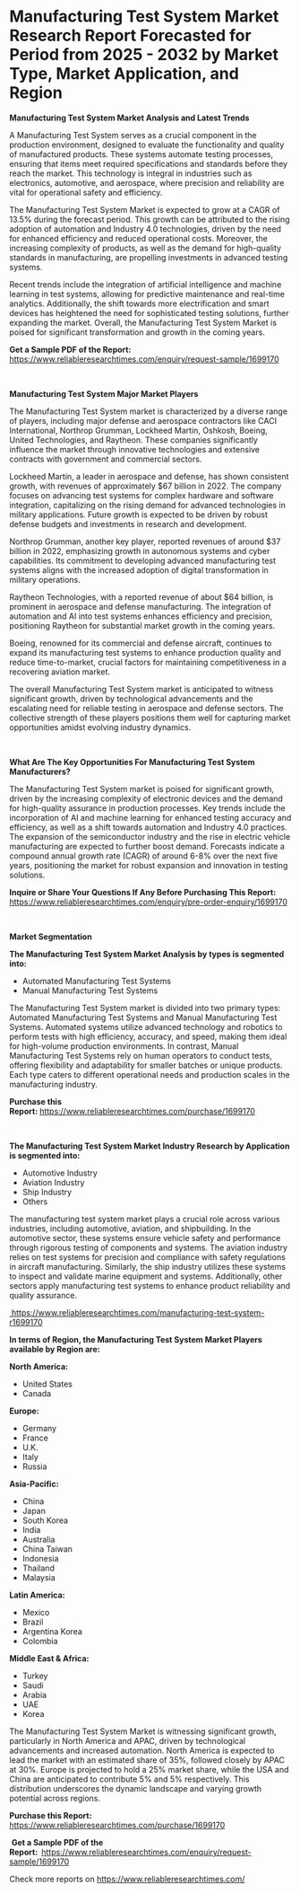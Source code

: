 <p><h1>Manufacturing Test System Market Research Report Forecasted for Period from 2025 -  2032 by Market Type, Market Application, and Region</h1></p><p><strong>Manufacturing Test System Market Analysis and Latest Trends</strong></p>
<p><p>A Manufacturing Test System serves as a crucial component in the production environment, designed to evaluate the functionality and quality of manufactured products. These systems automate testing processes, ensuring that items meet required specifications and standards before they reach the market. This technology is integral in industries such as electronics, automotive, and aerospace, where precision and reliability are vital for operational safety and efficiency.</p><p>The Manufacturing Test System Market is expected to grow at a CAGR of 13.5% during the forecast period. This growth can be attributed to the rising adoption of automation and Industry 4.0 technologies, driven by the need for enhanced efficiency and reduced operational costs. Moreover, the increasing complexity of products, as well as the demand for high-quality standards in manufacturing, are propelling investments in advanced testing systems. </p><p>Recent trends include the integration of artificial intelligence and machine learning in test systems, allowing for predictive maintenance and real-time analytics. Additionally, the shift towards more electrification and smart devices has heightened the need for sophisticated testing solutions, further expanding the market. Overall, the Manufacturing Test System Market is poised for significant transformation and growth in the coming years.</p></p>
<p><strong>Get a Sample PDF of the Report:&nbsp;</strong> <a href="https://www.reliableresearchtimes.com/enquiry/request-sample/1699170?utm_campaign=2006&utm_medium=2&utm_source=Github&utm_content=ia&utm_term=09012025&utm_id=manufacturing-test-system">https://www.reliableresearchtimes.com/enquiry/request-sample/1699170</a></p>
<p>&nbsp;</p>
<p><strong>Manufacturing Test System Major Market Players</strong></p>
<p><p>The Manufacturing Test System market is characterized by a diverse range of players, including major defense and aerospace contractors like CACI International, Northrop Grumman, Lockheed Martin, Oshkosh, Boeing, United Technologies, and Raytheon. These companies significantly influence the market through innovative technologies and extensive contracts with government and commercial sectors.</p><p>Lockheed Martin, a leader in aerospace and defense, has shown consistent growth, with revenues of approximately $67 billion in 2022. The company focuses on advancing test systems for complex hardware and software integration, capitalizing on the rising demand for advanced technologies in military applications. Future growth is expected to be driven by robust defense budgets and investments in research and development.</p><p>Northrop Grumman, another key player, reported revenues of around $37 billion in 2022, emphasizing growth in autonomous systems and cyber capabilities. Its commitment to developing advanced manufacturing test systems aligns with the increased adoption of digital transformation in military operations.</p><p>Raytheon Technologies, with a reported revenue of about $64 billion, is prominent in aerospace and defense manufacturing. The integration of automation and AI into test systems enhances efficiency and precision, positioning Raytheon for substantial market growth in the coming years.</p><p>Boeing, renowned for its commercial and defense aircraft, continues to expand its manufacturing test systems to enhance production quality and reduce time-to-market, crucial factors for maintaining competitiveness in a recovering aviation market.</p><p>The overall Manufacturing Test System market is anticipated to witness significant growth, driven by technological advancements and the escalating need for reliable testing in aerospace and defense sectors. The collective strength of these players positions them well for capturing market opportunities amidst evolving industry dynamics.</p></p>
<p>&nbsp;</p>
<p><strong>What Are The Key Opportunities For Manufacturing Test System Manufacturers?</strong></p>
<p><p>The Manufacturing Test System market is poised for significant growth, driven by the increasing complexity of electronic devices and the demand for high-quality assurance in production processes. Key trends include the incorporation of AI and machine learning for enhanced testing accuracy and efficiency, as well as a shift towards automation and Industry 4.0 practices. The expansion of the semiconductor industry and the rise in electric vehicle manufacturing are expected to further boost demand. Forecasts indicate a compound annual growth rate (CAGR) of around 6-8% over the next five years, positioning the market for robust expansion and innovation in testing solutions.</p></p>
<p><strong>Inquire or Share Your Questions If Any Before Purchasing This Report:</strong> <a href="https://www.reliableresearchtimes.com/enquiry/pre-order-enquiry/1699170?utm_campaign=2006&utm_medium=2&utm_source=Github&utm_content=ia&utm_term=09012025&utm_id=manufacturing-test-system">https://www.reliableresearchtimes.com/enquiry/pre-order-enquiry/1699170</a></p>
<p>&nbsp;</p>
<p><strong>Market Segmentation</strong></p>
<p><strong>The Manufacturing Test System Market Analysis by types is segmented into:</strong></p>
<p><ul><li>Automated Manufacturing Test Systems</li><li>Manual Manufacturing Test Systems</li></ul></p>
<p><p>The Manufacturing Test System market is divided into two primary types: Automated Manufacturing Test Systems and Manual Manufacturing Test Systems. Automated systems utilize advanced technology and robotics to perform tests with high efficiency, accuracy, and speed, making them ideal for high-volume production environments. In contrast, Manual Manufacturing Test Systems rely on human operators to conduct tests, offering flexibility and adaptability for smaller batches or unique products. Each type caters to different operational needs and production scales in the manufacturing industry.</p></p>
<p><strong>Purchase this Report:&nbsp;</strong><a href="https://www.reliableresearchtimes.com/purchase/1699170?utm_campaign=2006&utm_medium=2&utm_source=Github&utm_content=ia&utm_term=09012025&utm_id=manufacturing-test-system">https://www.reliableresearchtimes.com/purchase/1699170</a></p>
<p>&nbsp;</p>
<p><strong>The Manufacturing Test System Market Industry Research by Application is segmented into:</strong></p>
<p><ul><li>Automotive Industry</li><li>Aviation Industry</li><li>Ship Industry</li><li>Others</li></ul></p>
<p><p>The manufacturing test system market plays a crucial role across various industries, including automotive, aviation, and shipbuilding. In the automotive sector, these systems ensure vehicle safety and performance through rigorous testing of components and systems. The aviation industry relies on test systems for precision and compliance with safety regulations in aircraft manufacturing. Similarly, the ship industry utilizes these systems to inspect and validate marine equipment and systems. Additionally, other sectors apply manufacturing test systems to enhance product reliability and quality assurance.</p></p>
<p><a href="https://www.reliableresearchtimes.com/manufacturing-test-system-r1699170?utm_campaign=2006&utm_medium=2&utm_source=Github&utm_content=ia&utm_term=09012025&utm_id=manufacturing-test-system">&nbsp;https://www.reliableresearchtimes.com/manufacturing-test-system-r1699170</a></p>
<p><strong>In terms of Region, the Manufacturing Test System Market Players available by Region are:</strong></p>
<p>
    <p> <strong> North America: </strong>
        <ul>
            <li>United States</li>
            <li>Canada</li>
        </ul>
        </p> 
    <p> <strong> Europe: </strong>
        <ul>
            <li>Germany</li>
            <li>France</li>
            <li>U.K.</li>
            <li>Italy</li>
            <li>Russia</li>
        </ul>
        </p> 
    <p> <strong> Asia-Pacific: </strong>
        <ul>
            <li>China</li>
            <li>Japan</li>
            <li>South Korea</li>
            <li>India</li>
            <li>Australia</li>
            <li>China Taiwan</li>
            <li>Indonesia</li>
            <li>Thailand</li>
            <li>Malaysia</li>
        </ul>
        </p> 
    <p> <strong> Latin America: </strong>
        <ul>
            <li>Mexico</li>
            <li>Brazil</li>
            <li>Argentina Korea</li>
            <li>Colombia</li>
        </ul>
        </p> 
    <p> <strong> Middle East & Africa: </strong>
        <ul>
            <li>Turkey</li>
            <li>Saudi</li>
            <li>Arabia</li>
            <li>UAE</li>
            <li>Korea</li>
        </ul>
    </p>
    </p>
<p><p>The Manufacturing Test System Market is witnessing significant growth, particularly in North America and APAC, driven by technological advancements and increased automation. North America is expected to lead the market with an estimated share of 35%, followed closely by APAC at 30%. Europe is projected to hold a 25% market share, while the USA and China are anticipated to contribute 5% and 5% respectively. This distribution underscores the dynamic landscape and varying growth potential across regions.</p></p>
<p><strong>Purchase this Report: </strong><a href="https://www.reliableresearchtimes.com/purchase/1699170?utm_campaign=2006&utm_medium=2&utm_source=Github&utm_content=ia&utm_term=09012025&utm_id=manufacturing-test-system">https://www.reliableresearchtimes.com/purchase/1699170</a></p>
<p>&nbsp;<strong>Get a Sample PDF of the Report:&nbsp;&nbsp;</strong><a href="https://www.reliableresearchtimes.com/enquiry/request-sample/1699170?utm_campaign=2006&utm_medium=2&utm_source=Github&utm_content=ia&utm_term=09012025&utm_id=manufacturing-test-system">https://www.reliableresearchtimes.com/enquiry/request-sample/1699170</a></p>
<p><strong></strong></p>
<p>Check more reports on <a href="https://www.reliableresearchtimes.com/?utm_campaign=2006&utm_medium=2&utm_source=Github&utm_content=ia&utm_term=09012025&utm_id=manufacturing-test-system">https://www.reliableresearchtimes.com/</a></p>